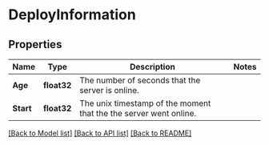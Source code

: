 # DeployInformation

## Properties

Name | Type | Description | Notes
------------ | ------------- | ------------- | -------------
**Age** | **float32** | The number of seconds that the server is online. | 
**Start** | **float32** | The unix timestamp of the moment that the the server went online. | 

[[Back to Model list]](../README.md#documentation-for-models) [[Back to API list]](../README.md#documentation-for-api-endpoints) [[Back to README]](../README.md)


